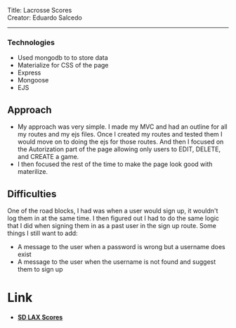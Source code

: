 Title: Lacrosse Scores <br>
Creator: Eduardo Salcedo<br>

---

### Technologies

- Used mongodb to to store data
- Materialize for CSS of the page
- Express
- Mongoose
- EJS

## Approach
- My approach was very simple. I made my MVC and had an outline for all my routes and my ejs files. Once I created my routes and tested them I would move on to doing the ejs for those routes. And then I focused on the Autorization part of the page allowing only users to EDIT, DELETE, and CREATE a game.
- I then focused the rest of the time to make the page look good with materilize.


## Difficulties
One of the road blocks, I had was when a user would sign up, it wouldn't log them in at the same time. I then figured out I had to do the same logic that I did when signing them in as a past user in the sign up route. 
Some things I still want to add:
- A message to the user when a password is wrong but a username does exist
- A message to the user when the username is not found and suggest them to sign up

# Link
* **[SD LAX Scores](https://esalcedo-express-mongo-example.herokuapp.com/lax)**